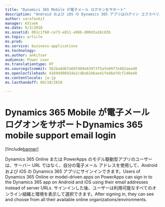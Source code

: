 ```yaml
---
title: "Dynamics 365 Mobile が電子メール ログオンをサポート"
description: "Android および iOS の Dynamics 365 アプリはログイン エクスペリエンスの向上をサポートします"
author: sarafankit
manager: KVivek
ms.date: 9/3/2018
ms.assetid: 091c1f60-ce73-e811-a96b-000d3a18c83b
ms.topic: article
ms.prod: 
ms.service: business-applications
ms.technology: 
ms.author: ankitsar
audience: Power user
ms.translationtype: HT
ms.sourcegitcommit: 5b2badd67a697d89e63973f5afe0977e402aead0
ms.openlocfilehash: 4169dd8692de2cdbab1b6ae41fe88afdcf140a48
ms.contentlocale: ja-jp
ms.lasthandoff: 09/10/2018

---
```

# <a name="dynamics-365-mobile-support-email-login"></a><span data-ttu-id="f40b9-103">Dynamics 365 Mobile が電子メール ログオンをサポート</span><span class="sxs-lookup"><span data-stu-id="f40b9-103">Dynamics 365 mobile support email login</span></span>


[!include[banner](../../includes/banner.md)]

<span data-ttu-id="f40b9-104">Dynamics 365 Online または PowerApps のモデル駆動型アプリのユーザーは、サーバー URL ではなく、自分の電子メール アドレスを使用して、Android および iOS の Dynamics 365 アプリにサインインできます。</span><span class="sxs-lookup"><span data-stu-id="f40b9-104">Users of Dynamics 365 Online or model-driven apps on PowerApps can sign in to the Dynamics 365 app on Android and iOS using their email addresses instead of server URLs.</span></span> <span data-ttu-id="f40b9-105">サインインした後、ユーザーは利用可能なすべてのオンライン組織と環境を表示して選択できます。</span><span class="sxs-lookup"><span data-stu-id="f40b9-105">After signing in, they can see and choose from all their available online organizations/environments.</span></span>


